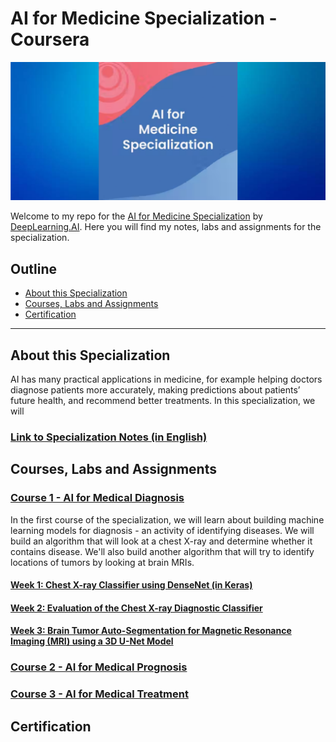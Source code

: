 # AI for Medicine Specialization - Coursera
![banner](./images/banner.png "specialization banner")

Welcome to my repo for the [AI for Medicine Specialization](https://www.coursera.org/specializations/ai-for-medicine) by [DeepLearning.AI](https://www.deeplearning.ai/). Here you will find my notes, labs and assignments for the specialization. 

## Outline
* [About this Specialization](#about-this-specialization)
* [Courses, Labs and Assignments](#courses-labs-and-assignments)
* [Certification](#certification)
***
## About this Specialization
AI has many practical applications in medicine, for example helping doctors diagnose patients more accurately, making predictions about patients’ future health, and recommend better treatments. In this specialization, we will 

### [Link to Specialization Notes (in English)](https://khoaguin.notion.site/AI-for-Medicine-Specialization-Coursera-DeepLearning-AI-23e9be75fc8d420e9289d5482774a3af)

## Courses, Labs and Assignments
### [Course 1 - AI for Medical Diagnosis](./ai-for-medical-diagnosis/)
In the first course of the specialization, we will learn about building machine learning models for diagnosis - an activity of identifying diseases. We will build an algorithm that will look at a chest X-ray and determine whether it contains disease. We'll also build another algorithm that will try to identify locations of tumors by looking at brain MRIs.
#### [Week 1: Chest X-ray Classifier using DenseNet (in Keras)](./ai-for-medical-diagnosis/week1-disease-detection/)
#### [Week 2: Evaluation of the Chest X-ray Diagnostic Classifier](./ai-for-medical-diagnosis/week2-evaluating-models/)
#### [Week 3: Brain Tumor Auto-Segmentation for Magnetic Resonance Imaging (MRI) using a 3D U-Net Model](./ai-for-medical-diagnosis/week3-image-segmentation/)

### [Course 2 - AI for Medical Prognosis](./ai-for-medical-prognosis/)

### [Course 3 - AI for Medical Treatment](./ai-for-medical-treatment/)

## Certification
